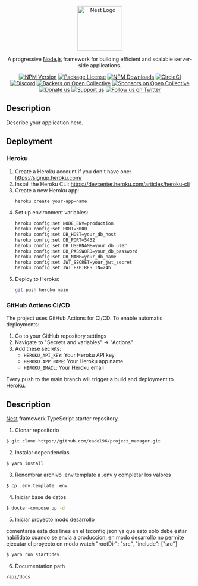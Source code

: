 <p align="center">
  <a href="http://nestjs.com/" target="blank"><img src="https://nestjs.com/img/logo-small.svg" width="120" alt="Nest Logo" /></a>
</p>

[circleci-image]: https://img.shields.io/circleci/build/github/nestjs/nest/master?token=abc123def456
[circleci-url]: https://circleci.com/gh/nestjs/nest

  <p align="center">A progressive <a href="http://nodejs.org" target="_blank">Node.js</a> framework for building efficient and scalable server-side applications.</p>
    <p align="center">
<a href="https://www.npmjs.com/~nestjscore" target="_blank"><img src="https://img.shields.io/npm/v/@nestjs/core.svg" alt="NPM Version" /></a>
<a href="https://www.npmjs.com/~nestjscore" target="_blank"><img src="https://img.shields.io/npm/l/@nestjs/core.svg" alt="Package License" /></a>
<a href="https://www.npmjs.com/~nestjscore" target="_blank"><img src="https://img.shields.io/npm/dm/@nestjs/common.svg" alt="NPM Downloads" /></a>
<a href="https://circleci.com/gh/nestjs/nest" target="_blank"><img src="https://img.shields.io/circleci/build/github/nestjs/nest/master" alt="CircleCI" /></a>
<a href="https://discord.gg/G7Qnnhy" target="_blank"><img src="https://img.shields.io/badge/discord-online-brightgreen.svg" alt="Discord"/></a>
<a href="https://opencollective.com/nest#backer" target="_blank"><img src="https://opencollective.com/nest/backers/badge.svg" alt="Backers on Open Collective" /></a>
<a href="https://opencollective.com/nest#sponsor" target="_blank"><img src="https://opencollective.com/nest/sponsors/badge.svg" alt="Sponsors on Open Collective" /></a>
  <a href="https://paypal.me/kamilmysliwiec" target="_blank"><img src="https://img.shields.io/badge/Donate-PayPal-ff3f59.svg" alt="Donate us"/></a>
    <a href="https://opencollective.com/nest#sponsor"  target="_blank"><img src="https://img.shields.io/badge/Support%20us-Open%20Collective-41B883.svg" alt="Support us"></a>
  <a href="https://twitter.com/nestframework" target="_blank"><img src="https://img.shields.io/twitter/follow/nestframework.svg?style=social&label=Follow" alt="Follow us on Twitter"></a>
</p>
  <!--[![Backers on Open Collective](https://opencollective.com/nest/backers/badge.svg)](https://opencollective.com/nest#backer)
  [![Sponsors on Open Collective](https://opencollective.com/nest/sponsors/badge.svg)](https://opencollective.com/nest#sponsor)-->

## Description

Describe your application here.

## Deployment

### Heroku

1. Create a Heroku account if you don't have one: https://signup.heroku.com/
2. Install the Heroku CLI: https://devcenter.heroku.com/articles/heroku-cli
3. Create a new Heroku app:
   ```bash
   heroku create your-app-name
   ```
4. Set up environment variables:
   ```bash
   heroku config:set NODE_ENV=production
   heroku config:set PORT=3000
   heroku config:set DB_HOST=your_db_host
   heroku config:set DB_PORT=5432
   heroku config:set DB_USERNAME=your_db_user
   heroku config:set DB_PASSWORD=your_db_password
   heroku config:set DB_NAME=your_db_name
   heroku config:set JWT_SECRET=your_jwt_secret
   heroku config:set JWT_EXPIRES_IN=24h
   ```
5. Deploy to Heroku:
   ```bash
   git push heroku main
   ```

### GitHub Actions CI/CD

The project uses GitHub Actions for CI/CD. To enable automatic deployments:

1. Go to your GitHub repository settings
2. Navigate to "Secrets and variables" -> "Actions"
3. Add these secrets:
   - `HEROKU_API_KEY`: Your Heroku API key
   - `HEROKU_APP_NAME`: Your Heroku app name
   - `HEROKU_EMAIL`: Your Heroku email

Every push to the main branch will trigger a build and deployment to Heroku.

## Description

[Nest](https://github.com/nestjs/nest) framework TypeScript starter repository.

1. Clonar repositorio

```bash
$ git clone https://github.com/eadel96/project_manager.git
```

2. Instalar dependencias

```bash
$ yarn install
```

3. Renombrar archivo .env.template a .env y completar los valores

```bash
$ cp .env.template .env
```

4. Iniciar base de datos

```bash
$ docker-compose up -d
```

5. Iniciar proyecto modo desarrollo

comentarea esta dos lines en el tsconfig.json ya que esto solo debe estar habilidato cuando se envia a produccion, en modo desarrollo no permite ejecutar el proyecto en modo watch
"rootDir": "src",
"include": ["src"]

```bash
$ yarn run start:dev
```

6. Documentation path

```bash
/api/docs
```
